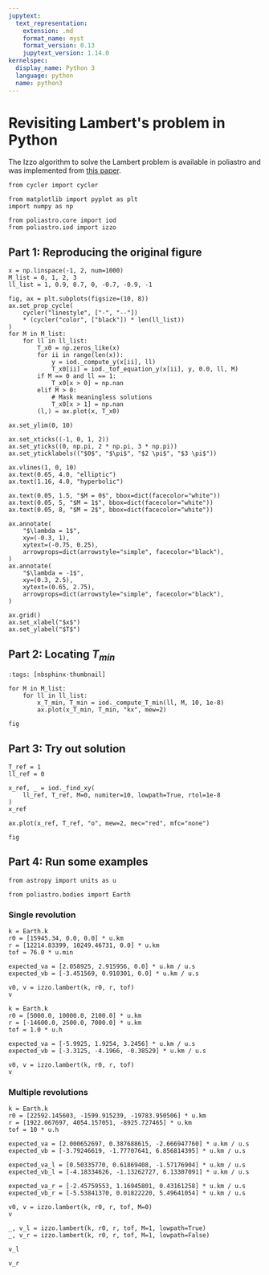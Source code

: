 ```yaml
---
jupytext:
  text_representation:
    extension: .md
    format_name: myst
    format_version: 0.13
    jupytext_version: 1.14.0
kernelspec:
  display_name: Python 3
  language: python
  name: python3
---
```


# Revisiting Lambert's problem in Python

The Izzo algorithm to solve the Lambert problem is available in poliastro and was implemented from [this paper](https://arxiv.org/abs/1403.2705).

```{code-cell}
from cycler import cycler

from matplotlib import pyplot as plt
import numpy as np

from poliastro.core import iod
from poliastro.iod import izzo
```

## Part 1: Reproducing the original figure

```{code-cell}
x = np.linspace(-1, 2, num=1000)
M_list = 0, 1, 2, 3
ll_list = 1, 0.9, 0.7, 0, -0.7, -0.9, -1
```

```{code-cell}
fig, ax = plt.subplots(figsize=(10, 8))
ax.set_prop_cycle(
    cycler("linestyle", ["-", "--"])
    * (cycler("color", ["black"]) * len(ll_list))
)
for M in M_list:
    for ll in ll_list:
        T_x0 = np.zeros_like(x)
        for ii in range(len(x)):
            y = iod._compute_y(x[ii], ll)
            T_x0[ii] = iod._tof_equation_y(x[ii], y, 0.0, ll, M)
        if M == 0 and ll == 1:
            T_x0[x > 0] = np.nan
        elif M > 0:
            # Mask meaningless solutions
            T_x0[x > 1] = np.nan
        (l,) = ax.plot(x, T_x0)

ax.set_ylim(0, 10)

ax.set_xticks((-1, 0, 1, 2))
ax.set_yticks((0, np.pi, 2 * np.pi, 3 * np.pi))
ax.set_yticklabels(("$0$", "$\pi$", "$2 \pi$", "$3 \pi$"))

ax.vlines(1, 0, 10)
ax.text(0.65, 4.0, "elliptic")
ax.text(1.16, 4.0, "hyperbolic")

ax.text(0.05, 1.5, "$M = 0$", bbox=dict(facecolor="white"))
ax.text(0.05, 5, "$M = 1$", bbox=dict(facecolor="white"))
ax.text(0.05, 8, "$M = 2$", bbox=dict(facecolor="white"))

ax.annotate(
    "$\lambda = 1$",
    xy=(-0.3, 1),
    xytext=(-0.75, 0.25),
    arrowprops=dict(arrowstyle="simple", facecolor="black"),
)
ax.annotate(
    "$\lambda = -1$",
    xy=(0.3, 2.5),
    xytext=(0.65, 2.75),
    arrowprops=dict(arrowstyle="simple", facecolor="black"),
)

ax.grid()
ax.set_xlabel("$x$")
ax.set_ylabel("$T$")
```

## Part 2: Locating $T_{min}$

```{code-cell}
:tags: [nbsphinx-thumbnail]

for M in M_list:
    for ll in ll_list:
        x_T_min, T_min = iod._compute_T_min(ll, M, 10, 1e-8)
        ax.plot(x_T_min, T_min, "kx", mew=2)

fig
```

## Part 3: Try out solution

```{code-cell}
T_ref = 1
ll_ref = 0

x_ref, _ = iod._find_xy(
    ll_ref, T_ref, M=0, numiter=10, lowpath=True, rtol=1e-8
)
x_ref
```

```{code-cell}
ax.plot(x_ref, T_ref, "o", mew=2, mec="red", mfc="none")

fig
```

## Part 4: Run some examples

```{code-cell}
from astropy import units as u

from poliastro.bodies import Earth
```

### Single revolution

```{code-cell}
k = Earth.k
r0 = [15945.34, 0.0, 0.0] * u.km
r = [12214.83399, 10249.46731, 0.0] * u.km
tof = 76.0 * u.min

expected_va = [2.058925, 2.915956, 0.0] * u.km / u.s
expected_vb = [-3.451569, 0.910301, 0.0] * u.km / u.s

v0, v = izzo.lambert(k, r0, r, tof)
v
```

```{code-cell}
k = Earth.k
r0 = [5000.0, 10000.0, 2100.0] * u.km
r = [-14600.0, 2500.0, 7000.0] * u.km
tof = 1.0 * u.h

expected_va = [-5.9925, 1.9254, 3.2456] * u.km / u.s
expected_vb = [-3.3125, -4.1966, -0.38529] * u.km / u.s

v0, v = izzo.lambert(k, r0, r, tof)
v
```

### Multiple revolutions

```{code-cell}
k = Earth.k
r0 = [22592.145603, -1599.915239, -19783.950506] * u.km
r = [1922.067697, 4054.157051, -8925.727465] * u.km
tof = 10 * u.h

expected_va = [2.000652697, 0.387688615, -2.666947760] * u.km / u.s
expected_vb = [-3.79246619, -1.77707641, 6.856814395] * u.km / u.s

expected_va_l = [0.50335770, 0.61869408, -1.57176904] * u.km / u.s
expected_vb_l = [-4.18334626, -1.13262727, 6.13307091] * u.km / u.s

expected_va_r = [-2.45759553, 1.16945801, 0.43161258] * u.km / u.s
expected_vb_r = [-5.53841370, 0.01822220, 5.49641054] * u.km / u.s
```

```{code-cell}
v0, v = izzo.lambert(k, r0, r, tof, M=0)
v
```

```{code-cell}
_, v_l = izzo.lambert(k, r0, r, tof, M=1, lowpath=True)
_, v_r = izzo.lambert(k, r0, r, tof, M=1, lowpath=False)
```

```{code-cell}
v_l
```

```{code-cell}
v_r
```
